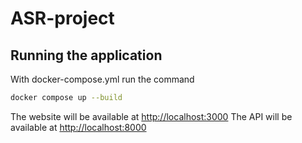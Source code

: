 # ASR-project
## Running the application
With docker-compose.yml run the command
```sh
docker compose up --build
```

The website will be available at [http://localhost:3000](http://localhost:3000)
The API will be available at [http://localhost:8000](http://localhost:8000)

